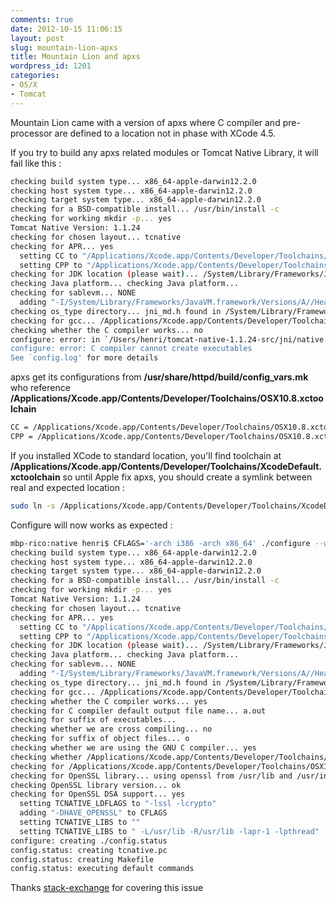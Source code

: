 ```yaml
---
comments: true
date: 2012-10-15 11:06:15
layout: post
slug: mountain-lion-apxs
title: Mountain Lion and apxs
wordpress_id: 1201
categories:
- OS/X
- Tomcat
---
```


Mountain Lion came with a version of apxs where C compiler and pre-processor are defined to a location not in phase with XCode 4.5. 

If you try to build any apxs related modules or Tomcat Native Library, it will fail like this :

```bash
checking build system type... x86_64-apple-darwin12.2.0
checking host system type... x86_64-apple-darwin12.2.0
checking target system type... x86_64-apple-darwin12.2.0
checking for a BSD-compatible install... /usr/bin/install -c
checking for working mkdir -p... yes
Tomcat Native Version: 1.1.24
checking for chosen layout... tcnative
checking for APR... yes
  setting CC to "/Applications/Xcode.app/Contents/Developer/Toolchains/OSX10.8.xctoolchain/usr/bin/cc"
  setting CPP to "/Applications/Xcode.app/Contents/Developer/Toolchains/OSX10.8.xctoolchain/usr/bin/cc -E"
checking for JDK location (please wait)... /System/Library/Frameworks/JavaVM.framework/Versions/A/
checking Java platform... checking Java platform...
checking for sablevm... NONE
  adding "-I/System/Library/Frameworks/JavaVM.framework/Versions/A//Headers" to TCNATIVE_PRIV_INCLUDES
checking os_type directory... jni_md.h found in /System/Library/Frameworks/JavaVM.framework/Versions/A//Headers
checking for gcc... /Applications/Xcode.app/Contents/Developer/Toolchains/OSX10.8.xctoolchain/usr/bin/cc
checking whether the C compiler works... no
configure: error: in `/Users/henri/tomcat-native-1.1.24-src/jni/native':
configure: error: C compiler cannot create executables
See `config.log' for more details
```

apxs get its configurations from  **/usr/share/httpd/build/config_vars.mk** who reference **/Applications/Xcode.app/Contents/Developer/Toolchains/OSX10.8.xctoolchain**

```bash
CC = /Applications/Xcode.app/Contents/Developer/Toolchains/OSX10.8.xctoolchain/usr/bin/cc
CPP = /Applications/Xcode.app/Contents/Developer/Toolchains/OSX10.8.xctoolchain/usr/bin/cc -E
```

If you installed XCode to standard location, you'll find toolchain at **/Applications/Xcode.app/Contents/Developer/Toolchains/XcodeDefault.xctoolchain** so until Apple fix apxs, you should create a symlink between real and expected location :


``` bash
sudo ln -s /Applications/Xcode.app/Contents/Developer/Toolchains/XcodeDefault.xctoolchain /Applications/Xcode.app/Contents/Developer/Toolchains/OSX10.8.xctoolchain
```

Configure will now works as expected :

``` bash
mbp-rico:native henri$ CFLAGS='-arch i386 -arch x86_64' ./configure --with-apr=/usr --with-ssl=/usr --with-java-home=/System/Library/Frameworks/JavaVM.framework/Versions/A/
checking build system type... x86_64-apple-darwin12.2.0
checking host system type... x86_64-apple-darwin12.2.0
checking target system type... x86_64-apple-darwin12.2.0
checking for a BSD-compatible install... /usr/bin/install -c
checking for working mkdir -p... yes
Tomcat Native Version: 1.1.24
checking for chosen layout... tcnative
checking for APR... yes
  setting CC to "/Applications/Xcode.app/Contents/Developer/Toolchains/OSX10.8.xctoolchain/usr/bin/cc"
  setting CPP to "/Applications/Xcode.app/Contents/Developer/Toolchains/OSX10.8.xctoolchain/usr/bin/cc -E"
checking for JDK location (please wait)... /System/Library/Frameworks/JavaVM.framework/Versions/A/
checking Java platform... checking Java platform... 
checking for sablevm... NONE
  adding "-I/System/Library/Frameworks/JavaVM.framework/Versions/A//Headers" to TCNATIVE_PRIV_INCLUDES
checking os_type directory... jni_md.h found in /System/Library/Frameworks/JavaVM.framework/Versions/A//Headers
checking for gcc... /Applications/Xcode.app/Contents/Developer/Toolchains/OSX10.8.xctoolchain/usr/bin/cc
checking whether the C compiler works... yes
checking for C compiler default output file name... a.out
checking for suffix of executables... 
checking whether we are cross compiling... no
checking for suffix of object files... o
checking whether we are using the GNU C compiler... yes
checking whether /Applications/Xcode.app/Contents/Developer/Toolchains/OSX10.8.xctoolchain/usr/bin/cc accepts -g... yes
checking for /Applications/Xcode.app/Contents/Developer/Toolchains/OSX10.8.xctoolchain/usr/bin/cc option to accept ISO C89... none needed
checking for OpenSSL library... using openssl from /usr/lib and /usr/include
checking OpenSSL library version... ok
checking for OpenSSL DSA support... yes
  setting TCNATIVE_LDFLAGS to "-lssl -lcrypto"
  adding "-DHAVE_OPENSSL" to CFLAGS
  setting TCNATIVE_LIBS to ""
  setting TCNATIVE_LIBS to " -L/usr/lib -R/usr/lib -lapr-1 -lpthread"
configure: creating ./config.status
config.status: creating tcnative.pc
config.status: creating Makefile
config.status: executing default commands
``` 

Thanks [stack-exchange](http://apple.stackexchange.com/questions/58186/how-to-compile-mod-wsgi-mod-fastcgi-etc-on-mountain-lion-by-fixing-apxserror) for covering this issue



